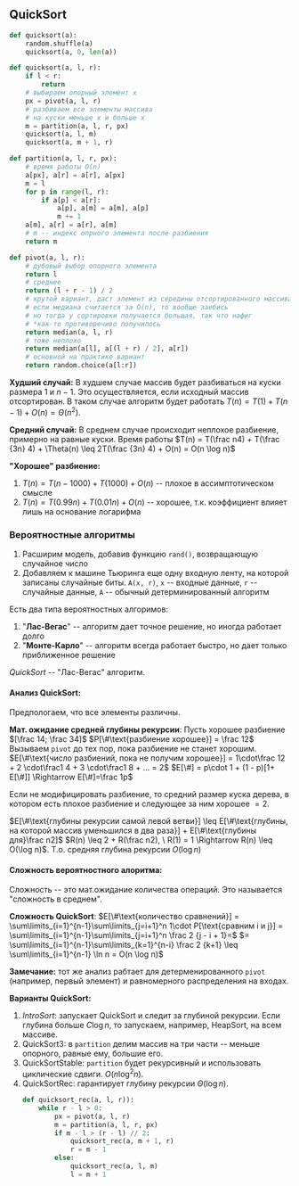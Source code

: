 ## QuickSort

```python
def quicksort(a):
    random.shuffle(a)
    quicksort(a, 0, len(a))

def quicksort(a, l, r):
    if l < r:
        return
    # выбираем опорный элемент x
    px = pivot(a, l, r)
    # разбиваем все элементы массива
    # на куски меньше x и больше x
    m = partition(a, l, r, px)
    quicksort(a, l, m)
    quicksort(a, m + 1, r)

def partition(a, l, r, px):
    # время работы O(n)
    a[px], a[r] = a[r], a[px]
    m = l
    for p in range(l, r):
        if a[p] < a[r]:
            a[p], a[m] = a[m], a[p]
            m += 1
    a[m], a[r] = a[r], a[m]
    # m -- индекс опрного элемента после разбиения
    return m

def pivot(a, l, r):
    # дубовый выбор опорного элемента
    return l
    # среднее
    return (l + r - 1) / 2
    # крутой вариант, даст элемент из середины отсортированного массива
    # если медиана считается за O(n), то вообще заебись
    # но тогда у сортировки получается большая, так что нафиг
    # *как-то противоречиво получилось
    return median(a, l, r)
    # тоже неплохо
    return median(a[l], a[(l + r) / 2], a[r])
    # основной на практике вариант
    return random.choice(a[l:r])
```

**Худший случай:**
В худшем случае массив будет разбиваться на куски размера $1$ и $n - 1$. Это осуществляется, если исходный массив отсортирован. В таком случае алгоритм будет работать $T(n) = T(1) + T(n - 1) + O(n) = \Theta(n^2)$.

**Средний случай:**
В среднем случае происходит неплохое разбиение, примерно на равные куски. Время работы $T(n) = T(\frac n4) + T(\frac {3n} 4) + \Theta(n) \leq 2T(\frac {3n} 4) + O(n) = O(n \log n)$

**"Хорошее" разбиение:**
1. $T(n) = T(n - 1000) + T(1000) + O(n)$ -- плохое в ассимптотическом смысле
2. $T(n) = T(0.99 n) + T(0.01 n) + O(n)$ -- хорошее, т.к. коэффициент влияет лишь на основание логарифма

### Вероятностные алгоритмы

1. Расширим модель, добавив функцию `rand()`, возвращающую случайное число
2. Добавляем к машине Тьюринга еще одну входную ленту, на которой записаны случайные биты. `A(x, r)`, `x` -- входные данные, `r` -- случайные данные, `A` -- обычный детерминированный алгоритм

Есть два типа вероятностных алгоримов:
1. "**Лас-Вегас**" -- алгоритм дает точное решение, но иногда работает долго
2. "**Монте-Карло**" -- алгоритм всегда работает быстро, но дает только приближенное решение

*QuickSort* -- "Лас-Вегас" алгоритм.

#### Анализ QuickSort:

Предпологаем, что все элементы различны.

**Мат. ожидание средней глубины рекурсии**:
Пусть хорошее разбиение $[\frac 14; \frac 34]$
$P[\#\text{разбиение хорошее}] = \frac 12$
Вызываем `pivot` до тех пор, пока разбиение не станет хорошим.
$E[\#\text{число разбиений, пока не получим хорошее}] = 1\cdot\frac 12 + 2 \cdot\frac1 4 + 3 \cdot\frac1 8 + ... = 2$
$E[\#] = p\cdot 1 + (1 - p)[1+ E[\#]] \Rightarrow E[\#]=\frac 1p$

Если не модифицировать разбиение, то средний размер куска дерева, в котором есть плохое разбиение и следующее за ним хорошее $=2$.

$E[\#\text{глубины рекурсии самой левой ветви}] \leq E[\#\text{глубины, на которой массив уменьшился в два раза}] + E[\#\text{глубины для}\frac n2]$
$R(n) \leq 2 + R(\frac n2), \ R(1) = 1 \Rightarrow R(n) \leq O(\log n)$.
Т.о. средняя глубина рекурсии $O(\log n)$

#### Сложность вероятностного алоритма:
Сложность -- это мат.ожидание количества операций.
Это называется "сложность в среднем".

**Сложность QuickSort**:
$E[\#\text{количество сравнений}] = \sum\limits_{i=1}^{n-1}\sum\limits_{j=i+1}^n 1\cdot P[\text{сравним i и j}] = \sum\limits_{i=1}^{n-1}\sum\limits_{j=i+1}^n \frac 2 {j - i + 1}=$
$= \sum\limits_{i=1}^{n-1}\sum\limits_{k=1}^{n-i} \frac 2 {k+1} \leq \sum\limits_{i=1}^{n-1} \ln n = O(n \log n)$

**Замечание:** тот же анализ рабтает для детерменированного `pivot` (например, первый элемент) и равномерного распределения на входах.

**Варианты QuickSort:**
1. *IntroSort*: запускает QuickSort и следит за глубиной рекурсии. Если глубина больше $C\log n$, то запускаем, например, HeapSort, на всем массиве.
2. QuickSort3: в `partition` делим массив на три части -- меньше опорного, равные ему, большие его.
3. QuickSortStable: `partition` будет рекурсивный и использовать циклические сдвиги. $O(n\log^2 n)$.
4. QuickSortRec: гарантирует глубину рекурсии $\Theta(\log n)$.
    ```python
    def quicksort_rec(a, l, r)):
        while r - l > 0:
            px = pivot(a, l, r)
            m = partition(a, l, r, px)
            if m - l > (r - l) // 2:
                quicksort_rec(a, m + 1, r)
                r = m - 1
            else:
                quicksort_rec(a, l, m)
                l = m + 1
    ```
